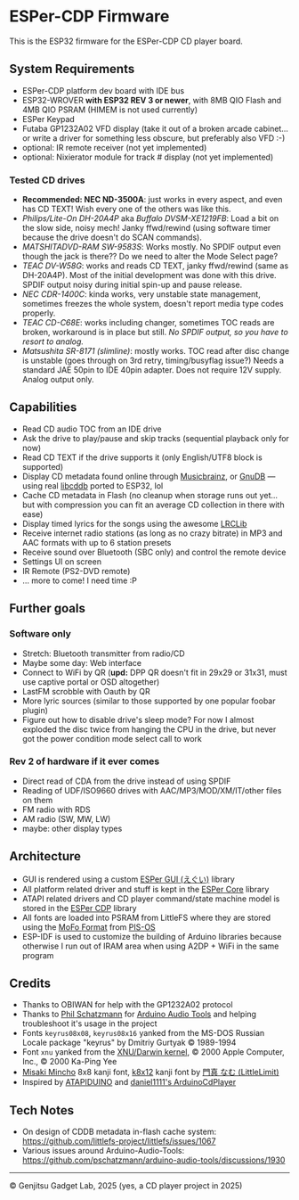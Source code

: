 # ESPer-CDP Firmware

This is the ESP32 firmware for the ESPer-CDP CD player board.

## System Requirements

* ESPer-CDP platform dev board with IDE bus
* ESP32-WROVER **with ESP32 REV 3 or newer**, with 8MB QIO Flash and 4MB QIO PSRAM (HIMEM is not used currently)
* ESPer Keypad
* Futaba GP1232A02 VFD display (take it out of a broken arcade cabinet... or write a driver for something less obscure, but preferably also VFD :-)
* optional: IR remote receiver (not yet implemented)
* optional: Nixierator module for track # display (not yet implemented)

### Tested CD drives

* **Recommended: NEC ND-3500A**: just works in every aspect, and even has CD TEXT! Wish every one of the others was like this.
* *Philips/Lite-On DH-20A4P* aka *Buffalo DVSM-XE1219FB*: Load a bit on the slow side, noisy mech! Janky ffwd/rewind (using software timer because the drive doesn't do SCAN commands).
* *MATSHITADVD-RAM SW-9583S*: Works mostly. No SPDIF output even though the jack is there?? Do we need to alter the Mode Select page?
* *TEAC DV-W58G*: works and reads CD TEXT, janky ffwd/rewind (same as DH-20A4P). Most of the initial development was done with this drive. SPDIF output noisy during initial spin-up and pause release.
* *NEC CDR-1400C*: kinda works, very unstable state management, sometimes freezes the whole system, doesn't report media type codes properly.
* *TEAC CD-C68E*: works including changer, sometimes TOC reads are broken, workaround is in place but still. *No SPDIF output, so you have to resort to analog.*
* *Matsushita SR-8171 (slimline)*: mostly works. TOC read after disc change is unstable (goes through on 3rd retry, timing/busyflag issue?) Needs a standard JAE 50pin to IDE 40pin adapter. Does not require 12V supply. Analog output only.

## Capabilities

* Read CD audio TOC from an IDE drive
* Ask the drive to play/pause and skip tracks (sequential playback only for now)
* Read CD TEXT if the drive supports it (only English/UTF8 block is supported)
* Display CD metadata found online through [Musicbrainz](https://musicbrainz.org/), or [GnuDB](https://gnudb.org/) — using real [libcddb](lib/cddb) ported to ESP32, lol
* Cache CD metadata in Flash (no cleanup when storage runs out yet... but with compression you can fit an average CD collection in there with ease)
* Display timed lyrics for the songs using the awesome [LRCLib](https://lrclib.net/)
* Receive internet radio stations (as long as no crazy bitrate) in MP3 and AAC formats with up to 6 station presets
* Receive sound over Bluetooth (SBC only) and control the remote device
* Settings UI on screen
* IR Remote (PS2-DVD remote)
* ... more to come! I need time :P

## Further goals

### Software only

* Stretch: Bluetooth transmitter from radio/CD
* Maybe some day: Web interface
* Connect to WiFi by QR (**upd:** DPP QR doesn't fit in 29x29 or 31x31, must use captive portal or OSD altogether)
* LastFM scrobble with Oauth by QR
* More lyric sources (similar to those supported by one popular foobar plugin)
* Figure out how to disable drive's sleep mode? For now I almost exploded the disc twice from hanging the CPU in the drive, but never got the power condition mode select call to work

### Rev 2 of hardware if it ever comes

* Direct read of CDA from the drive instead of using SPDIF
* Reading of UDF/ISO9660 drives with AAC/MP3/MOD/XM/IT/other files on them
* FM radio with RDS
* AM radio (SW, MW, LW)
* maybe: other display types

## Architecture

* GUI is rendered using a custom [ESPer GUI (えぐい)](lib/espergui/) library
* All platform related driver and stuff is kept in the [ESPer Core](lib/espercore/) library
* ATAPI related drivers and CD player command/state machine model is stored in the [ESPer CDP](lib/espercdp/) library
* All fonts are loaded into PSRAM from LittleFS where they are stored using the [MoFo Format](https://github.com/vladkorotnev/plasma-clock/blob/develop/src/graphics/font.cpp#L10) from [PIS-OS](https://github.com/vladkorotnev/plasma-clock/)
* ESP-IDF is used to customize the building of Arduino libraries because otherwise I run out of IRAM area when using A2DP + WiFi in the same program

## Credits

* Thanks to OBIWAN for help with the GP1232A02 protocol
* Thanks to [Phil Schatzmann](https://www.pschatzmann.ch/) for [Arduino Audio Tools](https://github.com/pschatzmann/arduino-audio-tools) and helping troubleshoot it's usage in the project
* Fonts `keyrus08x08`, `keyrus08x16` yanked from the MS-DOS Russian Locale package "keyrus" by Dmitriy Gurtyak &copy; 1989-1994
* Font `xnu` yanked from the [XNU/Darwin kernel](https://github.com/apple/darwin-xnu/blob/main/osfmk/console/iso_font.c), &copy; 2000 Apple Computer, Inc., &copy; 2000 Ka-Ping Yee
* [Misaki Mincho](https://littlelimit.net/misaki.htm) 8x8 kanji font, [k8x12](https://littlelimit.net/k12x8.htm) kanji font by [門真 なむ (LittleLimit)](https://littlelimit.net/index.html)
* Inspired by [ATAPIDUINO](http://singlevalve.web.fc2.com/Atapiduino/atapiduino.htm) and [daniel1111's ArduinoCdPlayer](https://github.com/daniel1111/ArduinoCdPlayer)

## Tech Notes

* On design of CDDB metadata in-flash cache system: https://github.com/littlefs-project/littlefs/issues/1067
* Various issues around Arduino-Audio-Tools: https://github.com/pschatzmann/arduino-audio-tools/discussions/1930

----

&copy; Genjitsu Gadget Lab, 2025 (yes, a CD player project in 2025)
